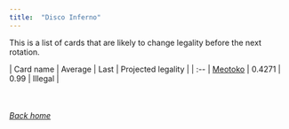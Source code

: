 ```yaml
---
title:  "Disco Inferno"
---
```


This is a list of cards that are likely to change legality before the next rotation.

| Card name | Average | Last | Projected legality |
| :-- |
[Meotoko](https://db.ygoprodeck.com/card/?search=Meotoko) | 0.4271 | 0.99 | Illegal |

<br>

###### [Back home](index)